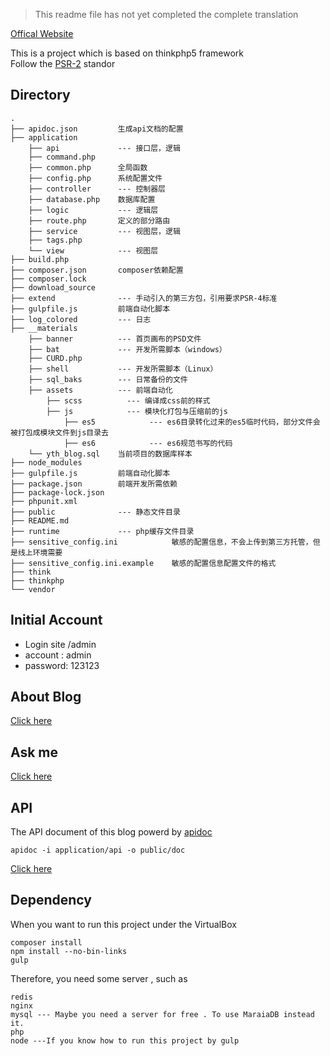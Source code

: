 > This readme file has not yet completed the complete translation

[Offical Website](http://www.hlzblog.top/)

This is a project which is based on thinkphp5 framework  
Follow the [PSR-2](http://www.php-fig.org/psr/psr-2/) standor  

## Directory

    .
    ├── apidoc.json         生成api文档的配置
    ├── application         
        ├── api             --- 接口层，逻辑
        ├── command.php     
        ├── common.php      全局函数
        ├── config.php      系统配置文件
        ├── controller      --- 控制器层
        ├── database.php    数据库配置
        ├── logic           --- 逻辑层
        ├── route.php       定义的部分路由
        ├── service         --- 视图层，逻辑
        ├── tags.php
        └── view            --- 视图层
    ├── build.php
    ├── composer.json       composer依赖配置
    ├── composer.lock
    ├── download_source
    ├── extend              --- 手动引入的第三方包，引用要求PSR-4标准
    ├── gulpfile.js         前端自动化脚本
    ├── log_colored         --- 日志
    ├── __materials         
        ├── banner          --- 首页画布的PSD文件
        ├── bat             --- 开发所需脚本（windows）
        ├── CURD.php
        ├── shell           --- 开发所需脚本（Linux）
        ├── sql_baks        --- 日常备份的文件
        ├── assets          --- 前端自动化
            ├── scss          --- 编译成css前的样式
            ├── js            --- 模块化打包与压缩前的js
                ├── es5            --- es6目录转化过来的es5临时代码，部分文件会被打包成模块文件到js目录去
                ├── es6            --- es6规范书写的代码
        └── yth_blog.sql    当前项目的数据库样本
    ├── node_modules
    ├── gulpfile.js         前端自动化脚本
    ├── package.json        前端开发所需依赖
    ├── package-lock.json
    ├── phpunit.xml
    ├── public              --- 静态文件目录
    ├── README.md
    ├── runtime             --- php缓存文件目录
    ├── sensitive_config.ini            敏感的配置信息，不会上传到第三方托管，但是线上环境需要
    ├── sensitive_config.ini.example    敏感的配置信息配置文件的格式
    ├── think
    ├── thinkphp
    └── vendor



## Initial Account

 * Login site /admin
 * account : admin
 * password: 123123

## About Blog
[Click here](http://www.hlzblog.top/Article/20.html)

## Ask me
[Click here](http://www.hlzblog.top/Board)

## API
The API document of this blog powerd by [apidoc](http://apidocjs.com/)  

    apidoc -i application/api -o public/doc

[Click here](http://www.hlzblog.top/doc)  

## Dependency
When you want to run this project under the VirtualBox 

    composer install
    npm install --no-bin-links
    gulp  

Therefore, you need some server , such as 

    redis
    nginx
    mysql --- Maybe you need a server for free . To use MaraiaDB instead it.
    php
    node ---If you know how to run this project by gulp